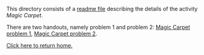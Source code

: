 This directory consists of a [readme file](https://github.com/sfushidahardy/SSEA-Linear-Algebra-Activities/blob/main/Introduction/MagicCarpet/magic-carpet-readme.pdf) describing the details of the activity _Magic Carpet_.

There are two handouts, namely problem 1 and problem 2: [Magic Carpet problem 1](https://github.com/sfushidahardy/SSEA-Linear-Algebra-Activities/blob/main/Introduction/MagicCarpet/mc1.jpg), [Magic Carpet problem 2](https://github.com/sfushidahardy/SSEA-Linear-Algebra-Activities/blob/main/Introduction/MagicCarpet/mc2.png).

[Click here to return home.](https://github.com/sfushidahardy/SSEA-Linear-Algebra-Activities/blob/main/README.md#Introduction)
